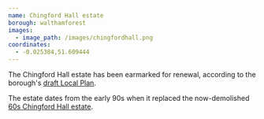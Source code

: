 ```yaml
---
name: Chingford Hall estate 
borough: walthamforest
images:
  - image_path: /images/chingfordhall.png
coordinates:
  - -0.025384,51.609444
---
```

The Chingford Hall estate has been earmarked for renewal, according to the borough's [draft Local Plan](https://walthamforest.gov.uk/sites/default/files/Final%20Draft%20Local%20Plan_July2019_Web%20optimised_Part1.pdf).

The estate dates from the early 90s when it replaced the now-demolished [60s Chingford Hall estate](http://www.towerblock.eca.ed.ac.uk/development/chingford-hall-stage-ii). 


